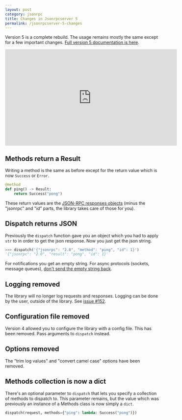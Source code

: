 ```yaml
---
layout: post
category: jsonrpc
title: Changes in Jsonrpcserver 5
permalink: /jsonrpcserver-5-changes
---
```

Version 5 is a complete rebuild. The usage remains mostly the same except for a
few important changes. [Full version 5 documentation is
here](https://www.jsonrpcserver.com/en/latest/).

<div class="video-container">
<iframe width="560" height="315" src="https://www.youtube.com/embed/3_BMmgJaFHQ" frameborder="0" allowfullscreen></iframe>
</div>

## Methods return a Result

Writing a method is the same as before except for the return value which is now `Success` or `Error`.

```python
@method
def ping() -> Result:
    return Success("pong")
```

These return values are the [JSON-RPC responses objects](https://www.jsonrpc.org/specification#response_object) (minus
the "jsonrpc" and "id" parts, the library takes care of those for you).

## Dispatch returns JSON

Previously the `dispatch` function gave you an object which you had to apply
`str` to in order to get the json response. Now you just get the json
string.

```python
>>> dispatch('{"jsonrpc": "2.0", "method": "ping", "id": 1}')
'{"jsonrpc": "2.0", "result": "pong", "id": 1}'
```

For notifications you get an empty string. For async protocols (sockets,
message queues), [don't send the empty string
back](https://www.jsonrpcserver.com/en/latest/async.html#notifications).

## Logging removed

The library will no longer log requests and responses. Logging can be done by the
user, outside of the library. See [issue #152](https://github.com/explodinglabs/jsonrpcserver/issues/152).

## Configuration file removed

Version 4 allowed you to configure the library with a config file. This has
been removed. Pass arguments to `dispatch` instead.

## Options removed

The "trim log values" and "convert camel case" options have been removed.

## Methods collection is now a dict

There's an optional parameter to `dispatch` that lets you
specify a collection of methods to dispatch to. This parameter remains, but the value
which was previously an instance of a Methods class is now simply a `dict`.

```python
dispatch(request, methods={"ping": lambda: Success("pong")})
```
